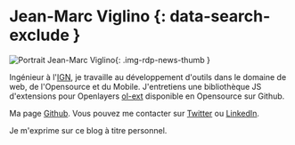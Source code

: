 # Jean-Marc Viglino {: data-search-exclude }

![Portrait Jean-Marc Viglino](https://cdn.geotribu.fr/img/internal/contributeurs/jemv.jpg "Portrait Jean-Marc Viglino"){: .img-rdp-news-thumb }

Ingénieur à l'[IGN](https://www.ign.fr/), je travaille au développement d'outils dans le domaine de web, de l'Opensource et du Mobile.
J'entretiens une bibliothèque JS d'extensions pour Openlayers [ol-ext](https://viglino.github.io/ol-ext/) disponible en Opensource sur Github.

Ma page [Github](https://github.com/Viglino). Vous pouvez me contacter sur [Twitter](https://twitter.com/jmviglino) ou [LinkedIn](https://www.linkedin.com/in/jean-marc-viglino-87826b14b/).

Je m'exprime sur ce blog à titre personnel.

